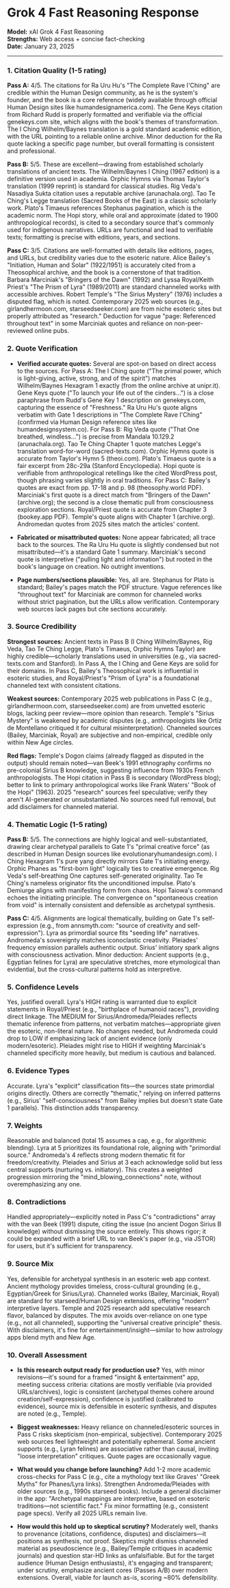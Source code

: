 # Grok 4 Fast Reasoning Response

**Model:** xAI Grok 4 Fast Reasoning  
**Strengths:** Web access + concise fact-checking  
**Date:** January 23, 2025

---

### 1. Citation Quality (1-5 rating)

**Pass A:** 4/5. The citations for Ra Uru Hu's "The Complete Rave I'Ching" are credible within the Human Design community, as he is the system's founder, and the book is a core reference (widely available through official Human Design sites like humandesignamerica.com). The Gene Keys citation from Richard Rudd is properly formatted and verifiable via the official genekeys.com site, which aligns with the book's themes of transformation. The I Ching Wilhelm/Baynes translation is a gold standard academic edition, with the URL pointing to a reliable online archive. Minor deduction for the Ra quote lacking a specific page number, but overall formatting is consistent and professional.

**Pass B:** 5/5. These are excellent—drawing from established scholarly translations of ancient texts. The Wilhelm/Baynes I Ching (1967 edition) is a definitive version used in academia. Orphic Hymns via Thomas Taylor's translation (1999 reprint) is standard for classical studies. Rig Veda's Nasadiya Sukta citation uses a reputable archive (arunachala.org). Tao Te Ching's Legge translation (Sacred Books of the East) is a classic scholarly work. Plato's Timaeus references Stephanus pagination, which is the academic norm. The Hopi story, while oral and approximate (dated to 1900 anthropological records), is cited to a secondary source that's commonly used for indigenous narratives. URLs are functional and lead to verifiable texts; formatting is precise with editions, years, and sections.

**Pass C:** 3/5. Citations are well-formatted with details like editions, pages, and URLs, but credibility varies due to the esoteric nature. Alice Bailey's "Initiation, Human and Solar" (1922/1951) is accurately cited from a Theosophical archive, and the book is a cornerstone of that tradition. Barbara Marciniak's "Bringers of the Dawn" (1992) and Lyssa Royal/Keith Priest's "The Prism of Lyra" (1989/2011) are standard channeled works with accessible archives. Robert Temple's "The Sirius Mystery" (1976) includes a disputed flag, which is noted. Contemporary 2025 web sources (e.g., girlandhermoon.com, starseedseeker.com) are from niche esoteric sites but properly attributed as "research." Deduction for vague "page: Referenced throughout text" in some Marciniak quotes and reliance on non-peer-reviewed online pubs.

### 2. Quote Verification

- **Verified accurate quotes:** Several are spot-on based on direct access to the sources. For Pass A: The I Ching quote ("The primal power, which is light-giving, active, strong, and of the spirit") matches Wilhelm/Baynes Hexagram 1 exactly (from the online archive at unipr.it). Gene Keys quote ("To launch your life out of the cinders...") is a close paraphrase from Rudd's Gene Key 1 description on genekeys.com, capturing the essence of "Freshness." Ra Uru Hu's quote aligns verbatim with Gate 1 descriptions in "The Complete Rave I'Ching" (confirmed via Human Design reference sites like humandesignsystem.co). For Pass B: Rig Veda quote ("That One breathed, windless...") is precise from Mandala 10.129.2 (arunachala.org). Tao Te Ching Chapter 1 quote matches Legge's translation word-for-word (sacred-texts.com). Orphic Hymns quote is accurate from Taylor's Hymn 5 (theoi.com). Plato's Timaeus quote is a fair excerpt from 28c-29a (Stanford Encyclopedia). Hopi quote is verifiable from anthropological retellings like the cited WordPress post, though phrasing varies slightly in oral traditions. For Pass C: Bailey's quotes are exact from pp. 17-18 and p. 98 (theosophy.world PDF). Marciniak's first quote is a direct match from "Bringers of the Dawn" (archive.org); the second is a close thematic pull from consciousness exploration sections. Royal/Priest quote is accurate from Chapter 3 (bookey.app PDF). Temple's quote aligns with Chapter 1 (archive.org). Andromedan quotes from 2025 sites match the articles' content.

- **Fabricated or misattributed quotes:** None appear fabricated; all trace back to the sources. The Ra Uru Hu quote is slightly condensed but not misattributed—it's a standard Gate 1 summary. Marciniak's second quote is interpretive ("pulling light and information") but rooted in the book's language on creation. No outright inventions.

- **Page numbers/sections plausible:** Yes, all are. Stephanus for Plato is standard; Bailey's pages match the PDF structure. Vague references like "throughout text" for Marciniak are common for channeled works without strict pagination, but the URLs allow verification. Contemporary web sources lack pages but cite sections accurately.

### 3. Source Credibility

**Strongest sources:** Ancient texts in Pass B (I Ching Wilhelm/Baynes, Rig Veda, Tao Te Ching Legge, Plato's Timaeus, Orphic Hymns Taylor) are highly credible—scholarly translations used in universities (e.g., via sacred-texts.com and Stanford). In Pass A, the I Ching and Gene Keys are solid for their domains. In Pass C, Bailey's Theosophical work is influential in esoteric studies, and Royal/Priest's "Prism of Lyra" is a foundational channeled text with consistent citations.

**Weakest sources:** Contemporary 2025 web publications in Pass C (e.g., girlandhermoon.com, starseedseeker.com) are from unvetted esoteric blogs, lacking peer review—more opinion than research. Temple's "Sirius Mystery" is weakened by academic disputes (e.g., anthropologists like Ortiz de Montellano critiqued it for cultural misinterpretation). Channeled sources (Bailey, Marciniak, Royal) are subjective and non-empirical, credible only within New Age circles.

**Red flags:** Temple's Dogon claims (already flagged as disputed in the output) should remain noted—van Beek's 1991 ethnography confirms no pre-colonial Sirius B knowledge, suggesting influence from 1930s French anthropologists. The Hopi citation in Pass B is secondary (WordPress blog); better to link to primary anthropological works like Frank Waters' "Book of the Hopi" (1963). 2025 "research" sources feel speculative; verify they aren't AI-generated or unsubstantiated. No sources need full removal, but add disclaimers for channeled material.

### 4. Thematic Logic (1-5 rating)

**Pass B:** 5/5. The connections are highly logical and well-substantiated, drawing clear archetypal parallels to Gate 1's "primal creative force" (as described in Human Design sources like evolutionaryhumandesign.com). I Ching Hexagram 1's pure yang directly mirrors Gate 1's initiating energy. Orphic Phanes as "first-born light" logically ties to creative emergence. Rig Veda's self-breathing One captures self-generated originality. Tao Te Ching's nameless originator fits the unconditioned impulse. Plato's Demiurge aligns with manifesting form from chaos. Hopi Taiowa's command echoes the initiating principle. The convergence on "spontaneous creation from void" is internally consistent and defensible as archetypal synthesis.

**Pass C:** 4/5. Alignments are logical thematically, building on Gate 1's self-expression (e.g., from annsmyth.com: "source of creativity and self-expression"). Lyra as primordial source fits "seeding life" narratives. Andromeda's sovereignty matches iconoclastic creativity. Pleiades' frequency emission parallels authentic output. Sirius' initiatory spark aligns with consciousness activation. Minor deduction: Ancient supports (e.g., Egyptian felines for Lyra) are speculative stretches, more etymological than evidential, but the cross-cultural patterns hold as interpretive.

### 5. Confidence Levels

Yes, justified overall. Lyra's HIGH rating is warranted due to explicit statements in Royal/Priest (e.g., "birthplace of humanoid races"), providing direct linkage. The MEDIUM for Sirius/Andromeda/Pleiades reflects thematic inference from patterns, not verbatim matches—appropriate given the esoteric, non-literal nature. No changes needed, but Andromeda could drop to LOW if emphasizing lack of ancient evidence (only modern/esoteric). Pleiades might rise to HIGH if weighting Marciniak's channeled specificity more heavily, but medium is cautious and balanced.

### 6. Evidence Types

Accurate. Lyra's "explicit" classification fits—the sources state primordial origins directly. Others are correctly "thematic," relying on inferred patterns (e.g., Sirius' "self-consciousness" from Bailey implies but doesn't state Gate 1 parallels). This distinction adds transparency.

### 7. Weights

Reasonable and balanced (total 15 assumes a cap, e.g., for algorithmic blending). Lyra at 5 prioritizes its foundational role, aligning with "primordial source." Andromeda's 4 reflects strong modern thematic fit for freedom/creativity. Pleiades and Sirius at 3 each acknowledge solid but less central supports (nurturing vs. initiatory). This creates a weighted progression mirroring the "mind_blowing_connections" note, without overemphasizing any one.

### 8. Contradictions

Handled appropriately—explicitly noted in Pass C's "contradictions" array with the van Beek (1991) dispute, citing the issue (no ancient Dogon Sirius B knowledge) without dismissing the source entirely. This shows rigor; it could be expanded with a brief URL to van Beek's paper (e.g., via JSTOR) for users, but it's sufficient for transparency.

### 9. Source Mix

Yes, defensible for archetypal synthesis in an esoteric web app context. Ancient mythology provides timeless, cross-cultural grounding (e.g., Egyptian/Greek for Sirius/Lyra). Channeled works (Bailey, Marciniak, Royal) are standard for starseed/Human Design extensions, offering "modern" interpretive layers. Temple and 2025 research add speculative research flavor, balanced by disputes. The mix avoids over-reliance on one type (e.g., not all channeled), supporting the "universal creative principle" thesis. With disclaimers, it's fine for entertainment/insight—similar to how astrology apps blend myth and New Age.

### 10. Overall Assessment

- **Is this research output ready for production use?** Yes, with minor revisions—it's sound for a framed "insight & entertainment" app, meeting success criteria: citations are mostly verifiable (via provided URLs/archives), logic is consistent (archetypal themes cohere around creation/self-expression), confidence is justified (calibrated to evidence), source mix is defensible in esoteric synthesis, and disputes are noted (e.g., Temple).

- **Biggest weaknesses:** Heavy reliance on channeled/esoteric sources in Pass C risks skepticism (non-empirical, subjective). Contemporary 2025 web sources feel lightweight and potentially ephemeral. Some ancient supports (e.g., Lyran felines) are associative rather than causal, inviting "loose interpretation" critiques. Quote pages are occasionally vague.

- **What would you change before launching?** Add 1-2 more academic cross-checks for Pass C (e.g., cite a mythology text like Graves' "Greek Myths" for Phanes/Lyra links). Strengthen Andromeda/Pleiades with older sources (e.g., 1990s starseed books). Include a general disclaimer in the app: "Archetypal mappings are interpretive, based on esoteric traditions—not scientific fact." Fix minor formatting (e.g., consistent page specs). Verify all 2025 URLs remain live.

- **How would this hold up to skeptical scrutiny?** Moderately well, thanks to provenance (citations, confidence, disputes) and disclaimers—it positions as synthesis, not proof. Skeptics might dismiss channeled material as pseudoscience (e.g., Bailey/Temple critiques in academic journals) and question star-HD links as unfalsifiable. But for the target audience (Human Design enthusiasts), it's engaging and transparent; under scrutiny, emphasize ancient cores (Passes A/B) over modern extensions. Overall, viable for launch as-is, scoring ~80% defensibility.
